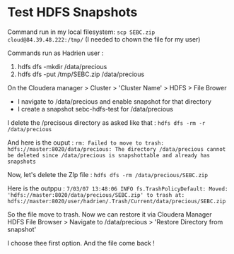 # Test HDFS Snapshots
Command run in my local filesystem: `scp SEBC.zip cloud@84.39.48.222:/tmp/`
(I needed to chown the file for my user)

Commands run as Hadrien user :
1. hdfs dfs -mkdir /data/precious
2. hdfs dfs -put /tmp/SEBC.zip /data/precious

On the Cloudera manager > Cluster > 'Cluster Name' > HDFS > File Brower

- I navigate to /data/precious and enable snapshot for that directory
- I create a snapshot sebc-hdfs-test for /data/precious

I delete the /precisous directory as asked like that : `hdfs dfs -rm -r /data/precious`

And here is the ouput : `rm: Failed to move to trash: hdfs://master:8020/data/precious: The directory /data/precious cannot be deleted since /data/precious is snapshottable and already has snapshots`

Now, let's delete the ZIp file : `hdfs dfs -rm /data/precious/SEBC.zip`

Here is the outppu : `7/03/07 13:48:06 INFO fs.TrashPolicyDefault: Moved: 'hdfs://master:8020/data/precious/SEBC.zip' to trash at: hdfs://master:8020/user/hadrien/.Trash/Current/data/precious/SEBC.zip`

So the file move to trash. Now we can restore it via Cloudera Manager HDFS File Browser > Navigate to /data/precious > 'Restore Directory from snapshot'

I choose thee first option. And the file come back ! 
